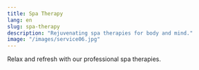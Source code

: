 ```yaml
---
title: Spa Therapy
lang: en
slug: spa-therapy
description: "Rejuvenating spa therapies for body and mind."
image: "/images/service06.jpg"
---
```

Relax and refresh with our professional spa therapies.
